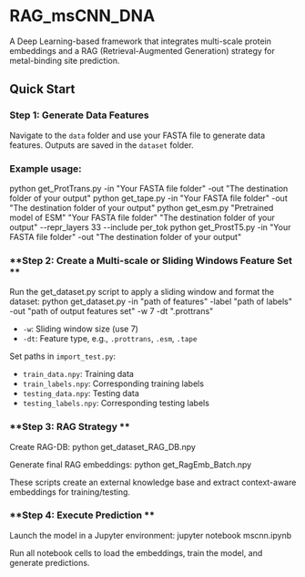# RAG_msCNN_DNA

A Deep Learning-based framework that integrates multi-scale protein embeddings and a RAG (Retrieval-Augmented Generation) strategy for metal-binding site prediction.

## Quick Start
### **Step 1: Generate Data Features**
Navigate to the `data` folder and use your FASTA file to generate data features. Outputs are saved in the `dataset` folder.

### **Example usage:**
python get_ProtTrans.py -in "Your FASTA file folder" -out "The destination folder of your output"
python get_tape.py -in "Your FASTA file folder" -out "The destination folder of your output"
python get_esm.py "Pretrained model of ESM" "Your FASTA file folder" "The destination folder of your output" --repr_layers 33 --include per_tok
python get_ProstT5.py -in "Your FASTA file folder" -out "The destination folder of your output"


### **Step 2: Create a Multi-scale or Sliding Windows Feature Set  **
Run the get_dataset.py script to apply a sliding window and format the dataset:
python get_dataset.py -in "path of features" -label "path of labels" -out "path of output features set" -w 7 -dt ".prottrans"


- `-w`: Sliding window size (use 7)  
- `-dt`: Feature type, e.g., `.prottrans`, `.esm`, `.tape`

Set paths in `import_test.py`:
- `train_data.npy`: Training data  
- `train_labels.npy`: Corresponding training labels  
- `testing_data.npy`: Testing data  
- `testing_labels.npy`: Corresponding testing labels

### **Step 3: RAG Strategy  **
Create RAG-DB:
python get_dataset_RAG_DB.npy



Generate final RAG embeddings:
python get_RagEmb_Batch.npy



These scripts create an external knowledge base and extract context-aware embeddings for training/testing.

### **Step 4: Execute Prediction  **
Launch the model in a Jupyter environment:
jupyter notebook mscnn.ipynb



Run all notebook cells to load the embeddings, train the model, and generate predictions.
